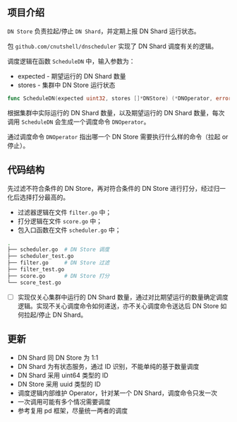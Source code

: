 ## 项目介绍

`DN Store` 负责拉起/停止 `DN Shard`，并定期上报 DN Shard 运行状态。

包 `github.com/cnutshell/dnscheduler` 实现了 DN Shard 调度有关的逻辑。

调度逻辑在函数 `ScheduleDN`  中，输入参数为：

- expected - 期望运行的 DN Shard 数量
- stores - 集群中 DN Store 运行状态

```go
func ScheduleDN(expected uint32, stores []*DNStore) (*DNOperator, error)
```

根据集群中实际运行的 DN Shard 数量，以及期望运行的 DN Shard 数量，每次调用 `ScheduleDN` 会生成一个调度命令 `DNOperator`。

通过调度命令 `DNOperator` 指出哪一个 DN Store 需要执行什么样的命令（拉起 or 停止）。

## 代码结构

先过滤不符合条件的 DN Store，再对符合条件的 DN Store 进行打分，经过归一化后选择打分最高的。

- 过滤器逻辑在文件 `filter.go` 中；
- 打分逻辑在文件 `score.go` 中；
- 包入口函数在文件 `scheduler.go` 中；

```bash
.
├── scheduler.go  # DN Store 调度
├── scheduler_test.go
├── filter.go     # DN Store 过滤
├── filter_test.go
├── score.go      # DN Store 打分
└── score_test.go
```

- [ ] 实现仅关心集群中运行的 DN Shard 数量，通过对比期望运行的数量确定调度逻辑。实现不关心调度命令如何递送，亦不关心调度命令送达后 DN Store 如何拉起/停止 DN Shard。

## 更新

- DN Shard 同 DN Store 为 1:1
- DN Shard 为有状态服务，通过 ID 识别，不能单纯的基于数量调度
- DN Shard 采用 uint64 类型的 ID
- DN Store 采用 uuid 类型的 ID
- 调度逻辑内部维护 Operator，针对某一个 DN Shard，调度命令只发一次
- 一次调用可能有多个情况需要调度
- 参考复用 pd 框架，尽量统一两者的调度
